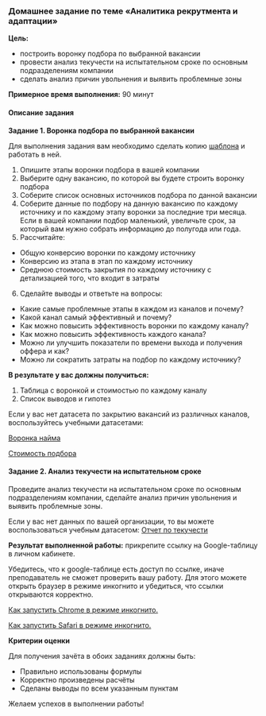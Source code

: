 ### Домашнее задание по теме «Аналитика рекрутмента и адаптации»

**Цель:** 
* построить воронку подбора по выбранной вакансии
* провести анализ текучести на испытательном сроке по основным подразделениям компании
* сделать анализ причин увольнения и выявить проблемные зоны

**Примерное время выполнения:** 90 минут

#### **Описание задания**

**Задание 1. Воронка подбора по выбранной вакансии**

Для выполнения задания вам необходимо сделать копию [шаблона](https://docs.google.com/spreadsheets/d/1-PVSm8eS-IVQSMx0PdbekvKEOZK7QjXgkEhwgN1jmyQ/copy) и работать в ней. 

1. Опишите этапы воронки подбора в вашей компании
2. Выберите одну вакансию, по которой вы будете строить воронку подбора
3. Соберите список основных источников подбора по данной вакансии
4. Соберите данные по подбору на данную вакансию по каждому источнику и по каждому этапу воронки за последние три месяца. Если в вашей компании подбор маленький, увеличьте срок, за который вам нужно собрать информацию до полугода или года.
5. Рассчитайте:
* Общую конверсию воронки по каждому источнику
* Конверсию из этапа в этап по каждому источнику
* Среднюю стоимость закрытия по каждому источнику с детализацией того, что входит в затраты
6. Сделайте выводы и ответьте на вопросы:
* Какие самые проблемные этапы в каждом из каналов и почему?
* Какой канал самый эффективный и почему?
* Как можно повысить эффективность воронки по каждому каналу?
* Как можно повысить эффективность каждого канала?
* Можно ли улучшить показатели по времени выхода и получения оффера и как?
* Можно ли сократить затраты на подбор по каждому источнику?
				
**В результате у вас должны получиться:**
1. Таблица с воронкой и стоимостью по каждому каналу 
2. Список выводов и гипотез

Если у вас нет датасета по закрытию вакансий из различных каналов, воспользуйтесь учебными датасетами:

[Воронка найма](https://docs.google.com/spreadsheets/d/1gjIaJ47jbPRm4beanxuSo0tdCPNdGJe56TBpEcJMP_w/copy)

[Стоимость подбора](https://docs.google.com/spreadsheets/d/1qLMsAib5one8nBDK1-5exUdD53vnIxgDDOn22TetCFA/edit#gid=0)

#### Задание 2. Анализ текучести на испытательном сроке

Проведите анализ текучести на испытательном сроке по основным подразделениям компании, сделайте анализ причин увольнения и выявить проблемные зоны.

Если у вас нет данных  по вашей организации, то вы можете воспользоваться учебным датасетом: [Отчет по текучести](https://docs.google.com/spreadsheets/d/1Mh2TPwEReqMWFnvna8DxAO-62FgS9qblCHcw9tnLuuA/copy)

**Результат выполненной работы:** прикрепите cсылку на Google-таблицу в личном кабинете.

Убедитесь, что к google-таблице есть доступ по ссылке, иначе преподаватель не сможет проверить вашу работу. Для этого можете открыть браузер в режиме инкогнито и убедиться, что ссылки открываются корректно.

[Как запустить Chrome в режиме инкогнито.](https://support.google.com/chrome/answer/95464?co=GENIE.Platform%3DDesktop&hl=ru)

[Как запустить Safari в режиме инкогнито.](https://support.apple.com/ru-ru/guide/safari/ibrw1069/mac)

**Критерии оценки**

Для получения зачёта в обоих заданиях должны быть:
* Правильно использованы формулы
* Корректно произведены расчёты
* Сделаны выводы по всем указанным пунктам

Желаем успехов в выполнении работы!
